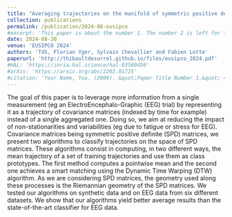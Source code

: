 ```yaml
---
title: "Averaging trajectories on the manifold of symmetric positive definite matrices"
collection: publications
permalink: /publication/2024-08-eusipco
#excerpt: 'This paper is about the number 1. The number 2 is left for future work.'
date: 2024-08-30
venue: 'EUSIPCO 2024'
authors: 'TdS, Florian Yger, Sylvain Chevallier and Fabien Lotte'
paperurl: 'http://thibaultdesurrel.github.io/files/eusipco_2024.pdf'
#HAL: 'https://inria.hal.science/hal-03560450'
#arXiv: 'https://arxiv.org/abs/2202.01725'
#citation: 'Your Name, You. (2009). &quot;Paper Title Number 1.&quot; <i>Journal 1</i>. 1(1).'
---
```



The goal of this paper is to leverage more information from a single measurement (eg an ElectroEncephalo-Graphic (EEG) trial) by representing it as a trajectory of covariance matrices (indexed by time for example) instead of a single aggregated one. Doing so, we aim at reducing the impact of non-stationarities and variabilities (eg due to fatigue or stress for EEG). Covariance matrices being symmetric positive definite (SPD) matrices, we present two algorithms to classify trajectories on the space of SPD matrices. These algorithms consist in computing, in two different ways, the mean trajectory of a set of training trajectories and use them as class prototypes. The first method computes a pointwise mean and the second one achieves a smart matching using the Dynamic Time Warping (DTW) algorithm. As we are considering SPD matrices, the geometry used along these processes is the Riemannian geometry of the SPD matrices. We tested our algorithms on synthetic data and on EEG data from six different datasets. We show that our algorithms yield better average results than the state-of-the-art classifier for EEG data.
